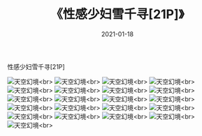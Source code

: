 ﻿---
layout: post
title: 《性感少妇雪千寻[21P]》
date: 2021-01-18
img: http://photo.orgx.cf/性感/2021/性感少妇雪千寻[21P]/000.jpg
tags: [美女,性感,泳衣]
---

性感少妇雪千寻[21P]



![天空幻境](http://photo.orgx.cf/性感/2021/性感少妇雪千寻[21P]/001.jpg''天空幻境'')<br>
![天空幻境](http://photo.orgx.cf/性感/2021/性感少妇雪千寻[21P]/002.jpg''天空幻境'')<br>
![天空幻境](http://photo.orgx.cf/性感/2021/性感少妇雪千寻[21P]/003.jpg''天空幻境'')<br>
![天空幻境](http://photo.orgx.cf/性感/2021/性感少妇雪千寻[21P]/004.jpg''天空幻境'')<br>
![天空幻境](http://photo.orgx.cf/性感/2021/性感少妇雪千寻[21P]/005.jpg''天空幻境'')<br>
![天空幻境](http://photo.orgx.cf/性感/2021/性感少妇雪千寻[21P]/006.jpg''天空幻境'')<br>
![天空幻境](http://photo.orgx.cf/性感/2021/性感少妇雪千寻[21P]/007.jpg''天空幻境'')<br>
![天空幻境](http://photo.orgx.cf/性感/2021/性感少妇雪千寻[21P]/008.jpg''天空幻境'')<br>
![天空幻境](http://photo.orgx.cf/性感/2021/性感少妇雪千寻[21P]/009.jpg''天空幻境'')<br>
![天空幻境](http://photo.orgx.cf/性感/2021/性感少妇雪千寻[21P]/010.jpg''天空幻境'')<br>
![天空幻境](http://photo.orgx.cf/性感/2021/性感少妇雪千寻[21P]/011.jpg''天空幻境'')<br>
![天空幻境](http://photo.orgx.cf/性感/2021/性感少妇雪千寻[21P]/012.jpg''天空幻境'')<br>
![天空幻境](http://photo.orgx.cf/性感/2021/性感少妇雪千寻[21P]/013.jpg''天空幻境'')<br>
![天空幻境](http://photo.orgx.cf/性感/2021/性感少妇雪千寻[21P]/014.jpg''天空幻境'')<br>
![天空幻境](http://photo.orgx.cf/性感/2021/性感少妇雪千寻[21P]/015.jpg''天空幻境'')<br>
![天空幻境](http://photo.orgx.cf/性感/2021/性感少妇雪千寻[21P]/016.jpg''天空幻境'')<br>
![天空幻境](http://photo.orgx.cf/性感/2021/性感少妇雪千寻[21P]/017.jpg''天空幻境'')<br>
![天空幻境](http://photo.orgx.cf/性感/2021/性感少妇雪千寻[21P]/018.jpg''天空幻境'')<br>
![天空幻境](http://photo.orgx.cf/性感/2021/性感少妇雪千寻[21P]/019.jpg''天空幻境'')<br>
![天空幻境](http://photo.orgx.cf/性感/2021/性感少妇雪千寻[21P]/020.jpg''天空幻境'')<br>
![天空幻境](http://photo.orgx.cf/性感/2021/性感少妇雪千寻[21P]/021.jpg''天空幻境'')<br>